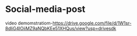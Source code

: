 # Social-media-post

video demomstratiom-https://drive.google.com/file/d/1W1sr-8dliG4IOiiMZ9aNQbKEe51XHQus/view?usp=drivesdk
